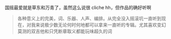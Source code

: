 国摇最爱就是草东和万青了，虽然这么说很 cliche hh，但作品的确好听啊

>各种意义上的完美，词、乐器、人声、编排。从完全没入摇滚坑一直听到现在，对我来说极少数无论何时何地都可以拿来一直听的专辑。尤其喜欢变幻莫测的双吉他和只凭断章取义都能玩味超久的词

